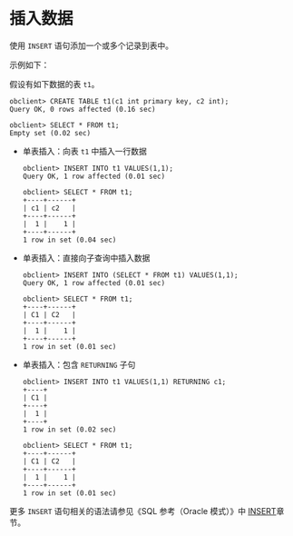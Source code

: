 插入数据 
=========================

使用 `INSERT` 语句添加一个或多个记录到表中。

示例如下：

假设有如下数据的表 `t1`。

    obclient> CREATE TABLE t1(c1 int primary key, c2 int);
    Query OK, 0 rows affected (0.16 sec) 
    
    obclient> SELECT * FROM t1;
    Empty set (0.02 sec)



* 单表插入：向表 `t1` 中插入一行数据

      obclient> INSERT INTO t1 VALUES(1,1);
      Query OK, 1 row affected (0.01 sec)
      
      obclient> SELECT * FROM t1;
      +----+------+
      | c1 | c2   |
      +----+------+
      |  1 |    1 |
      +----+------+
      1 row in set (0.04 sec)

  

* 单表插入：直接向子查询中插入数据

      obclient> INSERT INTO (SELECT * FROM t1) VALUES(1,1);
      Query OK, 1 row affected (0.01 sec)
      
      obclient> SELECT * FROM t1;
      +----+------+
      | C1 | C2   |
      +----+------+
      |  1 |    1 |
      +----+------+
      1 row in set (0.01 sec)

  

* 单表插入：包含 `RETURNING` 子句

      obclient> INSERT INTO t1 VALUES(1,1) RETURNING c1;
      +----+
      | C1 |
      +----+
      |  1 |
      +----+
      1 row in set (0.02 sec)
      
      obclient> SELECT * FROM t1;
      +----+------+
      | C1 | C2   |
      +----+------+
      |  1 |    1 |
      +----+------+
      1 row in set (0.01 sec)

  




更多 `INSERT` 语句相关的语法请参见《SQL 参考（Oracle 模式）》中 [INSERT](t1988757.html#topic-1988757)章节。

